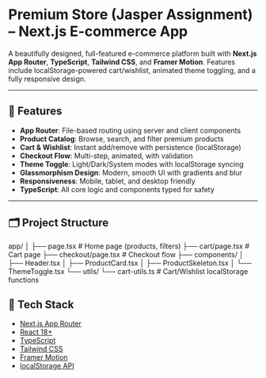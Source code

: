 # Premium Store (Jasper Assignment) – Next.js E-commerce App

A beautifully designed, full-featured e-commerce platform built with **Next.js App Router**, **TypeScript**, **Tailwind CSS**, and **Framer Motion**. Features include localStorage-powered cart/wishlist, animated theme toggling, and a fully responsive design.

---

## 🚀 Features

- **App Router**: File-based routing using server and client components
- **Product Catalog**: Browse, search, and filter premium products
- **Cart & Wishlist**: Instant add/remove with persistence (localStorage)
- **Checkout Flow**: Multi-step, animated, with validation
- **Theme Toggle**: Light/Dark/System modes with localStorage syncing
- **Glassmorphism Design**: Modern, smooth UI with gradients and blur
- **Responsiveness**: Mobile, tablet, and desktop friendly
- **TypeScript**: All core logic and components typed for safety

---

## 🗂 Project Structure

app/
│
├── page.tsx # Home page (products, filters)
├── cart/page.tsx # Cart page
├── checkout/page.tsx # Checkout flow
├── components/
│ ├── Header.tsx
│ ├── ProductCard.tsx
│ ├── ProductSkeleton.tsx
│ └── ThemeToggle.tsx
└── utils/
└── cart-utils.ts # Cart/Wishlist localStorage functions

## 🧩 Tech Stack

- [Next.js App Router](https://nextjs.org/docs/app)
- [React 18+](https://react.dev/)
- [TypeScript](https://www.typescriptlang.org/)
- [Tailwind CSS](https://tailwindcss.com/)
- [Framer Motion](https://www.framer.com/motion/)
- [localStorage API](https://developer.mozilla.org/en-US/docs/Web/API/Window/localStorage)
